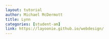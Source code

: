 ```yaml
---
layout: tutorial
author: Michael McDermott
title: Lynn
categories: [student-am]
link: https://layoonie.github.io/webdesign/
---
```

